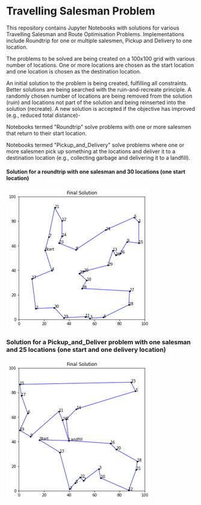 # Travelling Salesman Problem
This repository contains Jupyter Notebooks with solutions for various Travelling Salesman and Route Optimisation Problems. Implementations include Roundtrip for one or multiple salesmen, Pickup and Delivery to one location. 

The problems to be solved are being created on a 100x100 grid with various number of locations. One or more locations are chosen as the start location and one location is chosen as the destination location.

An initial solution to the problem is being created, fulfilling all constraints. Better solutions are being searched with the ruin-and-recreate principle. 
A randomly chosen number of locations are being removed from the solution (ruin) and locations not part of the solution and being reinserted into the solution (recreate). A new solution is accepted if the objective has improved (e.g., reduced total distance)-

Notebooks termed "Roundtrip" solve problems with one or more salesmen that return to their start location.

Notebooks termed "Pickup_and_Delivery" solve problems where one or more salesmen pick up something at the locations and deliver it to a destination location (e.g., collecting garbage and delivering it to a landfill).

#### Solution for a roundtrip with one salesman and 30 locations (one start location)

![Roundtrip](https://github.com/cschweimer/TravellingSalesmanProblem/blob/main/Results/Roundtrip.png)

### Solution for a Pickup_and_Deliver problem with one salesman and 25 locations (one start and one delivery location)

![Pickup_and_Deliver](https://github.com/cschweimer/TravellingSalesmanProblem/blob/main/Results/Pickup_and_Deliver.png)
